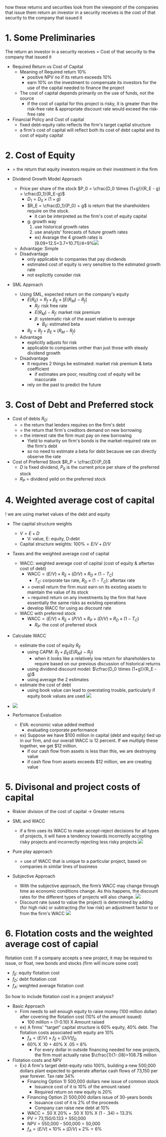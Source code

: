 how these returns and securities look from the viewpoint of the companies that issue them
return an investor in a security receives is the cost of that security to the company that issued it

# 1. Some Preliminaries

The return an investor in a security receives = Cost of that security to the company that issued it

-  Required Return vs Cost of Capital
	- Meaning of Required return 10%
		- positive NPV no if its return exceeds 10%
		- earn 10% on the investment to compensate its investors for the use of the capital needed to finance the project
	- The cost of capital depends primarily on the use of funds, not the source
		- if the cost of capital for this project is risky, it is greater than the risk-free rate & appropriate discount rate would exceed the risk-free rate
- Financial Policy and Cost of capital
	- fixed debt-equity ratio reflects the firm's target captial structure
	- a firm's cost of capital will reflect both its cost of debt capital and its cost of equity capital

# 2. Cost of Equity
- = the return that equity investors require on their investment in the firm
- Dividend Growth Model Approach
	- Price per share of the stock $P_0 = \cfrac{D_0 \times (1+g)}{R_E - g} = \cfrac{D_1}{R_E-g}$
		- $D_1 = D_0 \times (1+g)$
		- $R_E = \cfrac{D_1}{P_0} + g$ is return that the shareholders require on the stock. 
			- it can be interpreted as the firm's cost of equity capital
		- g: growth way
			1. use historical growth rates
			2. use analysts' forecasts of future growth rates
			- ex) Avarage the 4 growth rates is (9.09+12.5+3.7+10.71)/4=9%![](resource/Pasted%20image%2020240101232322.png)
	- Advantage: Simple
	- Disadvantage
		- only applicable to companies that pay dividends
		- estimated cost of equity is very sensitive to the estimated growth rate
		- not explicitly consider risk

- SML Approach
	- Using SML, expected return on the company's equity
		- $E(R_E) = R_f + \beta_E \times [E(R_M) -R_f]$
			- $R_f$: risk free rate
			- $E(R_M) - R_f$: market risk premium
			- $\beta$: systematic risk of the asset relative to average
				- $B_E$: estimated beta
		- $R_E = R_f + \beta_E \times (R_M-R_f)$
	- Advantage
		- explicitly adjusts for risk
		- applicable to companies onther than just those with steady dividend growth
	- Disadvantage
		- It requires 2 things be estimated: market risk premium & beta coefficient
			- if estimates are poor, resulting cost of equity will be inaccurate
		- rely on the past to predict the future

# 3. Cost of Debt and Preferred stock

- Cost of debts $R_D$: 
	- = the return that lenders requires on the firm's debt
	- = the return that firm's creditors demand on new borrowing
	- = the interest rate the firm must pay on new borrowing 
		- Yield to maturity on firm's bonds is the market-required rate on the firm's debt
		- so no need to estimate a beta for debt because we can directly observe the rate
- Cost of Preferred Stock $R_P = \cfrac{D}{P_0}$
	- $D$ is fixed dividend, $P_0$ is the current price per share of the preferred stock
	- $R_P$ = dividend yeild on the preferred stock

# 4. Weighted average cost of capital

! we are using market values of the debt and equity

- The capital structure weights
	- $V=E+D$
		- V: value, E: equity, D:debt
	- Capital structure weights: $100\%=E/V+D/V$
- Taxes and the weighted average cost of capital
	- WACC: weighted average cost of capital (cost of equity & aftertax cost of debt)
		- $\text{WACC} = (E/V) \times R_E + (D/V) \times R_D \times (1-T_C)$
			- $T_C$: corporate tax rate, $R_D \times (1-T_C)$: aftertax rate
		- = overall return the firm must earn on its existing assets to maintain the value of its stock
		- = required return on any investments by the firm that have essentially the same risks as existing operations
		-  develop WACC for using as discount rate
	- WACC with preferred stock
		- $\text{WACC} = (E/V) \times R_E + (P/V) \times R_P + (D/V) \times R_D \times (1-T_C)$
			- $R_P$: the cost of preferred stock
- Calculate WACC
	- estimate the cost of equity $R_E$ 
		- using CAPM: $R_f + \beta_E(E(R_M)-R_f)$
			- when it looks like a relatively low return for shareholders to require based on our previous discussion of historical returns
		- using dividend discount model: $\cfrac{D_0 \times (1+g)}{R_E - g}$
		- using average the 2 estimates
	- estimate the cost of debt
		- using book value can lead to overstating trouble, particularly if equity book values are used ![](resource/Pasted%20image%2020240102001411.png)
- ![](resource/Pasted%20image%2020240102001756.png)

- Performance Evaluation
	- EVA: economic value added method
		- evaluating corporate performance
	- ex) Suppose we have $100 million in capital (debt and equity) tied up in our firm, and our overall WACC is 12 percent. If we multiply these together, we get $12 million. 
		- if our cash flow from assets is less than this, we are destroying value
		- if cash flow from assets exceeds $12 million, we are creating value

# 5. Divisonal and project costs of capital

- Riskier division of the cost of capital -> Greater returns
- SML and WACC
	- if a firm uses its WACC to make accept-reject decisions for all types of projects, it will have a tendency towards incorrectly accepting risky projects and incorrectly rejecting less risky projects.![](resource/Pasted%20image%2020240102002438.png)


- Pure play approach
	- = use of WACC that is unique to a particular project, based on companies in similar lines of business
- Subjective Approach
	- With the subjective approach, the firm’s WACC may change through time as economic conditions change. As this happens, the discount rates for the different types of projects will also change. ![](resource/Pasted%20image%2020240102213339.png)
	- Discount rate (used to value the project) is determined by adding (for high risk) or subtracting (for low risk) an adjustment factor to or from the firm's WACC ![](resource/Pasted%20image%2020240102213645.png)

# 6. Flotation costs and the weighted average cost of capial

flotation cost: If a company accepts a new project, it may be required to issue, or float, new bonds and stocks (firm will incure some cost)
- $f_E$: equity flotation cost
- $f_D$: debt flotation cost
- $f_A$: weighted average flotation cost

So how to include flotation cost in a project analysis?

- Basic Approach
	- Firm needs to sell enough equity to raise money (100 million dollar) after covering the flotation cost (10% of the amount issued)
		- 100 million = (1-0.10) X Amount raised
	- ex) A firms' "target" capital structure is 60% equity, 40% debt. The flotation costs associated with equity are 10%
		- $f_A = (E/V) \times f_E + (D/V) f_D$
		- 60% X .10 + 40% X .05 = 8%
			- For every dollar in outside financing needed for new projects, the firm must actually raise $\cfrac{1}{1-.08}=108.7$ million
- Flotation costs and NPV
	- Ex) A firm's target debt-equity ratio 100%, building a new 500,000 dollars plant expected to generate aftertax cash flows of 73,150 per year forever. Tax rate 34%
		- Financing Option 1) 500,000 dollars new issue of common stock
			- Issuance cost of it is 10% of the amount raised
			- Required return on new equity is 20%
		- Financing Option 2) 500,000 dollars issue of 30-years bonds
			- Issuance cost of it is 2% of the proceeds
			- Company can raise new debt at 10%
		- WACC = .50 X 20% + .50 X 10% X (1 - .34) = 13.3%
		- PV = 73,150/0.133 = 550,000
		- NPV = 550,000 - 500,000 = 50,000
		- $f_A = (E/V) \times 10\% + (D/V) \times 2\% = 6\%$ 
